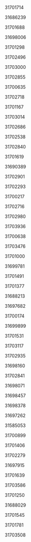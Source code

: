 31701714

31686239

31701688

31698006

31701298

31702496

31703000

31702855

31700635

31702718

31701167

31703014

31702686

31702538

31702840

31701619

31690389

31702901

31702293

31700217

31702716

31702980

31703936

31700638

31703476

31701000

31699781

31701491

31701377

31688213

31697682

31700174

31699899

31701531

31703117

31702935

31698160

31702841

31698071

31698457

31698378

31697262

31585053

31700899

31701406

31702279

31697915

31701639

31703586

31701250

31688029

31701545

31701781

31703508


